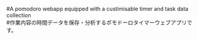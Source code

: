 #A pomodoro webapp equipped with a custimisable timer and task data collection  
#作業内容の時間データを保存・分析するポモドーロタイマーウェブアプリです。
